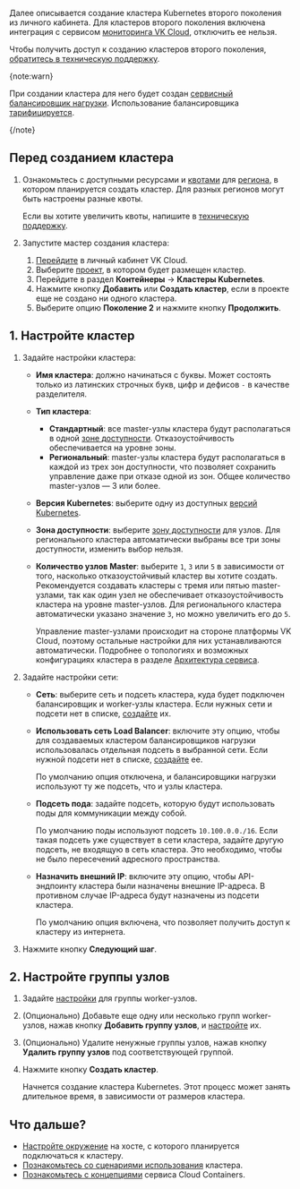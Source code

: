 Далее описывается создание кластера Kubernetes второго поколения из личного кабинета. Для кластеров второго поколения включена интеграция с сервисом [мониторинга VK Cloud](/ru/monitoring-services/monitoring), отключить ее нельзя.

Чтобы получить доступ к созданию кластеров второго поколения, [обратитесь в техническую поддержку](/ru/contacts).

{note:warn}

При создании кластера для него будет создан [сервисный балансировщик нагрузки](/ru/networks/balancing/concepts/load-balancer#tipy_balansirovshchikov_nagruzki). Использование балансировщика [тарифицируется](/ru/networks/vnet/tariffication).

{/note}

## Перед созданием кластера

1. Ознакомьтесь с доступными ресурсами и [квотами](/ru/tools-for-using-services/account/concepts/quotasandlimits#k8s) для [региона](/ru/tools-for-using-services/account/concepts/regions), в котором планируется создать кластер. Для разных регионов могут быть настроены разные квоты.

   Если вы хотите увеличить квоты, напишите в [техническую поддержку](/ru/contacts).

1. Запустите мастер создания кластера:

   1. [Перейдите](https://msk.cloud.vk.com/app/) в личный кабинет VK Cloud.
   1. Выберите [проект](/ru/tools-for-using-services/account/concepts/projects), в котором будет размещен кластер.
   1. Перейдите в раздел **Контейнеры** → **Кластеры Kubernetes**.
   1. Нажмите кнопку **Добавить** или **Создать кластер**, если в проекте еще не создано ни одного кластера.
   1. Выберите опцию **Поколение 2** и нажмите кнопку **Продолжить**.

## 1. Настройте кластер

1. Задайте настройки кластера:

   - **Имя кластера**: должно начинаться с буквы. Может состоять только из латинских строчных букв, цифр и дефисов `-` в качестве разделителя.

   - **Тип кластера**:

      - **Стандартный**: все master-узлы кластера будут располагаться в одной [зоне доступности](/ru/start/concepts/architecture#az). Отказоустойчивость обеспечивается на уровне зоны.
      - **Региональный**: master-узлы кластера будут располагаться в каждой из трех зон доступности, что позволяет сохранить управление даже при отказе одной из зон. Общее количество master-узлов — 3 или более.
   
   - **Версия Kubernetes**: выберите одну из доступных [версий Kubernetes](/ru/kubernetes/k8s/concepts/versions/version-support).

   - **Зона доступности**: выберите [зону доступности](/ru/start/concepts/architecture#az) для узлов. Для регионального кластера автоматически выбраны все три зоны доступности, изменить выбор нельзя.

   - **Количество узлов Master**: выберите `1`, `3` или `5` в зависимости от того, насколько отказоустойчивый кластер вы хотите создать. Рекомендуется создавать кластеры с тремя или пятью master-узлами, так как один узел не обеспечивает отказоустойчивость кластера на уровне master-узлов. Для регионального кластера автоматически указано значение `3`, но можно увеличить его до `5`.

      Управление master-узлами происходит на стороне платформы VK Cloud, поэтому остальные настройки для них устанавливаются автоматически. Подробнее о топологиях и возможных конфигурациях кластера в разделе [Архитектура сервиса](../../../concepts/architecture#cluster_topology).

1. Задайте настройки сети:

   - **Сеть**: выберите сеть и подсеть кластера, куда будет подключен балансировщик и worker-узлы кластера. Если нужных сети и подсети нет в списке, [создайте](/ru/networks/vnet/instructions/net#sozdanie_seti) их.
       
   - **Использовать сеть Load Balancer**: включите эту опцию, чтобы для создаваемых кластером балансировщиков нагрузки использовалась отдельная подсеть в выбранной сети. Если нужной подсети нет в списке, [создайте](/ru/networks/vnet/instructions/net#sozdanie_podseti) ее.
     
      По умолчанию опция отключена, и балансировщики нагрузки используют ту же подсеть, что и узлы кластера.

   - **Подсеть пода**: задайте подсеть, которую будут использовать поды для коммуникации между собой.

      По умолчанию поды используют подсеть `10.100.0.0./16`. Если такая подсеть уже существует в сети кластера, задайте другую подсеть, не входящую в сеть кластера. Это необходимо, чтобы не было пересечений адресного пространства.

   - **Назначить внешний IP**: включите эту опцию, чтобы API-эндпоинту кластера были назначены внешние IP-адреса. В противном случае IP-адреса будут назначены из подсети кластера.

      По умолчанию опция включена, что позволяет получить доступ к кластеру из интернета.

1. Нажмите кнопку **Следующий шаг**.

## 2. Настройте группы узлов

1. Задайте [настройки](../../helpers/node-group-settings) для группы worker-узлов.

1. (Опционально) Добавьте еще одну или несколько групп worker-узлов, нажав кнопку **Добавить группу узлов**, и [настройте](../../helpers/node-group-settings) их.

1. (Опционально) Удалите ненужные группы узлов, нажав кнопку **Удалить группу узлов** под соответствующей группой.

1. Нажмите кнопку **Создать кластер**.

   Начнется создание кластера Kubernetes. Этот процесс может занять длительное время, в зависимости от размеров кластера.

## Что дальше?

- [Настройте окружение](../../../connect) на хосте, с которого планируется подключаться к кластеру.
- [Познакомьтесь со сценариями использования](../../../how-to-guides) кластера.
- [Познакомьтесь с концепциями](../../../concepts) сервиса Cloud Containers.
